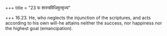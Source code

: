 +++
title = "23 यः शास्त्रविधिमुत्सृज्य"

+++
16.23. He, who neglects the injunction of the scriptures, and acts
according to his own will-he attains neither the success, nor happiness
nor the highest goal (emancipation).
